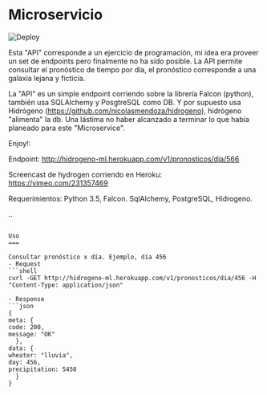 Microservicio
===============================

![Deploy](https://www.herokucdn.com/deploy/button.svg)

Esta "API" corresponde a un ejercicio de programación, mi idea era proveer un set de endpoints pero finalmente no ha sido posible. La API permite consultar el pronóstico de tiempo por día, el pronóstico corresponde a una galaxia lejana y ficticia.

La "API" es un simple endpoint corriendo sobre la librería Falcon (python), también usa SQLAlchemy y PosgtreSQL como DB. Y por supuesto usa Hidrógeno (https://github.com/nicolasmendoza/hidrogeno), hidrógeno "alimenta" la db. 
Una lástima no haber alcanzado a terminar lo que había planeado para este "Microservice".  

Enjoy!:

Endpoint: http://hidrogeno-ml.herokuapp.com/v1/pronosticos/dia/566

Screencast de hydrogen corriendo en Heroku: https://vimeo.com/231357469

Requerimientos: Python 3.5, Falcon. SqlAlchemy, PostgreSQL, Hidrogeno.

..
```

Uso
===

Consultar pronóstico x día. Ejemplo, día 456
- Request
```shell
curl -GET http://hidrogeno-ml.herokuapp.com/v1/pronosticos/dia/456 -H "Content-Type: application/json"

- Response
```json
{
meta: {
code: 200,
message: "OK"
  },
data: {
wheater: "lluvia",
day: 456,
precipitation: 5450
  }
}
```
